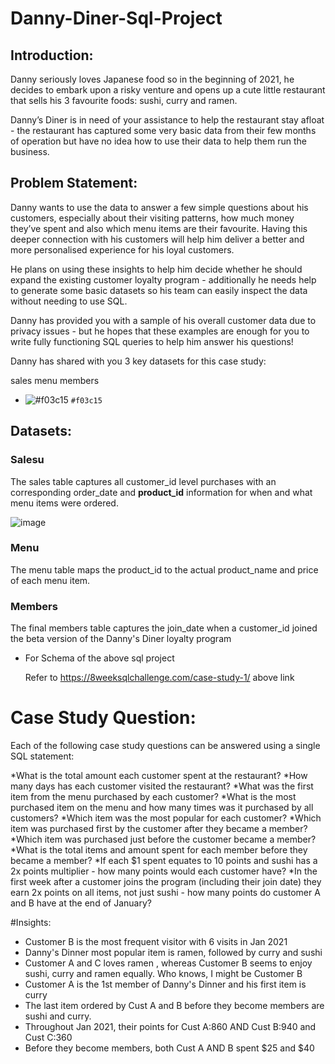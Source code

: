 # Danny-Diner-Sql-Project

## Introduction:

Danny seriously loves Japanese food so in the beginning of 2021, he decides to embark upon a risky venture and opens up a cute little restaurant that sells his 3 favourite foods: sushi, curry and ramen.

Danny’s Diner is in need of your assistance to help the restaurant stay afloat - the restaurant has captured some very basic data from their few months of operation but have no idea how to use their data to help them run the business.

## Problem Statement:

Danny wants to use the data to answer a few simple questions about his customers, especially about their visiting patterns, how much money they’ve spent and also which menu items are their favourite. Having this deeper connection with his customers will help him deliver a better and more personalised experience for his loyal customers.

He plans on using these insights to help him decide whether he should expand the existing customer loyalty program - additionally he needs help to generate some basic datasets so his team can easily inspect the data without needing to use SQL.

Danny has provided you with a sample of his overall customer data due to privacy issues - but he hopes that these examples are enough for you to write fully functioning SQL queries to help him answer his questions!

Danny has shared with you 3 key datasets for this case study:

sales
menu
members
- ![#f03c15](https://placehold.co/15x15/f03c15/f03c15.png) `#f03c15`

## Datasets:

### Salesu
The sales table captures all customer_id level purchases with an corresponding order_date and **product_id** information for when and what menu items were ordered.

![image](https://github.com/user-attachments/assets/64c87dc0-4773-4889-907c-f68f4212909d)


### Menu

The menu table maps the product_id to the actual product_name and price of each menu item.

### Members

The final members table captures the join_date when a customer_id joined the beta version of the Danny's Diner loyalty program

* For Schema of the above sql project

  Refer to https://8weeksqlchallenge.com/case-study-1/ above link

# Case Study Question:

Each of the following case study questions can be answered using a single SQL statement:

*What is the total amount each customer spent at the restaurant?
*How many days has each customer visited the restaurant?
*What was the first item from the menu purchased by each customer?
*What is the most purchased item on the menu and how many times was it purchased by all customers?
*Which item was the most popular for each customer?
*Which item was purchased first by the customer after they became a member?
*Which item was purchased just before the customer became a member?
*What is the total items and amount spent for each member before they became a member?
*If each $1 spent equates to 10 points and sushi has a 2x points multiplier - how many points would each customer have?
*In the first week after a customer joins the program (including their join date) they earn 2x points on all items, not just sushi - how many points do customer A and B have at the end of January?

#Insights:

* Customer B is the most frequent visitor with 6 visits in Jan 2021
* Danny's Dinner most popular item is ramen, followed by curry and sushi
* Customer A and C loves ramen , whereas Customer B seems to enjoy sushi, curry and ramen equally. Who knows, I might be Customer B
* Customer A is the 1st member of Danny's Dinner and his first item is curry
* The last item ordered by Cust A and B before they become members are sushi and curry.
* Throughout Jan 2021, their points for Cust A:860 AND Cust B:940 and Cust C:360
* Before they become members, both Cust A AND B spent $25 and $40 






